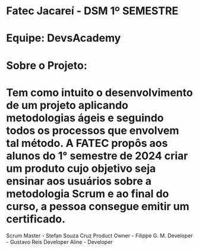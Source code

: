 # Fatec Jacareí - DSM 1º SEMESTRE #
# Equipe: DevsAcademy #
# Sobre o Projeto: #
# Tem como intuito o desenvolvimento de um projeto aplicando metodologias ágeis e seguindo todos os processos que envolvem tal método. A FATEC propôs aos alunos do 1° semestre de 2024 criar um produto cujo objetivo seja ensinar aos usuários sobre a metodologia Scrum e ao final do curso, a pessoa consegue emitir um certificado. #





Scrum Master - Stefan Souza Cruz 
Product Owner - Filippe G. M. 
Developer - Gustavo Reis 
Developer Aline - Developer




